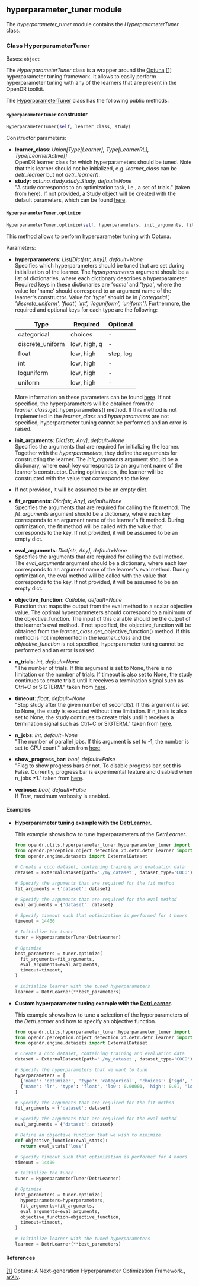 ## hyperparameter_tuner module

The *hyperparameter_tuner* module contains the *HyperparameterTuner* class.

### Class HyperparameterTuner
Bases: `object`

The *HyperparameterTuner* class is a wrapper around the [Optuna](https://optuna.org/) [[1]](#optuna-paper) hyperparameter tuning framework.
It allows to easily perform hyperparameter tuning with any of the learners that are present in the OpenDR toolkit.

The [HyperparameterTuner](../../src/opendr/utils/hyperparameter_tuner/hyperparameter_tuner.py) class has the
following public methods:

#### `HyperparameterTuner` constructor
```python
HyperparameterTuner(self, learner_class, study)
```

Constructor parameters:
- **learner_class**: *Union[Type[Learner], Type[LearnerRL], Type[LearnerActive]]*  
  OpenDR learner class for which hyperparameters should be tuned.
  Note that this learner should not be initialized, e.g. *learner_class* can be *detr_learner* but not *detr_learner()*.
- **study**: *optuna.study.study.Study, default=None*  
  "A study corresponds to an optimization task, i.e., a set of trials." (taken from [here](https://optuna.readthedocs.io/en/stable/reference/generated/optuna.study.Study.html#optuna.study.Study.)).
  If not provided, a Study object will be created with the default parameters, which can be found [here](https://optuna.readthedocs.io/en/stable/reference/generated/optuna.study.create_study.html#optuna.study.create_study).

#### `HyperparameterTuner.optimize`
```python
HyperparameterTuner.optimize(self, hyperparameters, init_arguments, fit_arguments, eval_arguments, objective_function, n_trials, timeout, n_jobs, show_progress_bar, verbose)
```

This method allows to perform hyperparameter tuning with Optuna.

Parameters:
- **hyperparameters**: *List[Dict[str, Any]], default=None*  
  Specifies which hyperparameters should be tuned that are set during initialization of the learner.
  The *hyperparameters* argument should be a list of dictionaries, where each dictionary describes a hyperparameter.
  Required keys in these dictionaries are *'name'* and *'type'*, where the value for 'name' should correspond to an
  argument name of the learner's constructor.
  Value for *'type'* should be in *['categorial', 'discrete_uniform', 'float', 'int', 'loguniform', 'uniform']*.
  Furthermore, the required  and optional keys for each type are the following:

    | **Type**               | **Required** | **Optional** |
    | ---------------------- | -------------| ------------ |
    | categorical            | choices      | -            |  
    | discrete_uniform       | low, high, q | -            |
    | float                  | low, high    | step, log    |
    | int                    | low, high    | -            |
    | loguniform             | low, high    | -            |
    | uniform                | low, high    | -            |

  More information on these parameters can be found [here](https://optuna.readthedocs.io/en/stable/reference/generated/optuna.trial.Trial.html#optuna.trial.Trial).
  If not specified, the hyperparameters will be obtained from the *learner_class*.get_hyperparameters() method.
  If this method is not implemented in the *learner_class* and *hyperparameters* are not specified, hyperparameter
  tuning cannot be performed and an error is raised.
- **init_arguments**: *Dict[str, Any], default=None*  
  Specifies the arguments that are required for initializing the learner.
  Together with the *hyperparameters*, they define the arguments for constructing the learner.
  The *init_arguments* argument should be a dictionary, where each key corresponds to an argument name of the learner's
  constructor.
  During optimization, the learner will be constructed with the value that corresponds to the key.
- If not provided, it will be assumed to be an empty dict.
- **fit_arguments**: *Dict[str, Any], default=None*  
  Specifies the arguments that are required for calling the fit method.
  The *fit_arguments* argument should be a dictionary, where each key corresponds to an argument name of the learner's
  fit method.
  During optimization, the fit method will be called with the value that corresponds to the key.
  If not provided, it will be assumed to be an empty dict.  
- **eval_arguments**: *Dict[str, Any], default=None*  
  Specifies the arguments that are required for calling the eval method.
  The *eval_arguments* argument should be a dictionary, where each key corresponds to an argument name of the learner's
  eval method.
  During optimization, the eval method will be called with the value that corresponds to the key.
  If not provided, it will be assumed to be an empty dict.  
- **objective_function**: *Callable, default=None*  
  Function that maps the output from the eval method to a scalar objective value.
  The optimal hyperparameters should correspond to a minimum of the objective_function.
  The input of this callable should be the output of the learner's eval method.
  If not specified, the objective_function will be obtained from the *learner_class*.get_objective_function() method.
  If this method is not implemented in the *learner_class* and the *objective_function* is not specified, hyperparameter
  tuning cannot be performed and an error is raised.
- **n_trials**: *int, default=None*  
  "The number of trials. If this argument is set to None, there is no limitation on the number of trials.
  If timeout is also set to None, the study continues to create trials until it receives a termination signal such as
  Ctrl+C or SIGTERM." taken from [here](https://optuna.readthedocs.io/en/stable/reference/generated/optuna.study.Study.html#optuna.study.Study.optimize).
- **timeout**: *float, default=None*  
  "Stop study after the given number of second(s).
  If this argument is set to None, the study is executed without time limitation.
  If n_trials is also set to None, the study continues to create trials until it receives a termination signal such as
  Ctrl+C or SIGTERM." taken from [here](https://optuna.readthedocs.io/en/stable/reference/generated/optuna.study.Study.html#optuna.study.Study.optimize).
- **n_jobs**: *int, default=None*  
  "The number of parallel jobs. If this argument is set to -1, the number is set to CPU count." taken from [here](https://optuna.readthedocs.io/en/stable/reference/generated/optuna.study.Study.html#optuna.study.Study.optimize).
- **show_progress_bar**: *bool, default=False*  
  "Flag to show progress bars or not. To disable progress bar, set this False.
  Currently, progress bar is experimental feature and disabled when n_jobs ≠1." taken from [here](https://optuna.readthedocs.io/en/stable/reference/generated/optuna.study.Study.html#optuna.study.Study.optimize).
- **verbose**: *bool, default=False*  
  If *True*, maximum verbosity is enabled.

#### Examples

* **Hyperparameter tuning example with the [DetrLearner](detr.md).**

  This example shows how to tune hyperparameters of the *DetrLearner*.

  ```python
  from opendr.utils.hyperparameter_tuner.hyperparameter_tuner import HyperparameterTuner
  from opendr.perception.object_detection_2d.detr.detr_learner import DetrLearner
  from opendr.engine.datasets import ExternalDataset

  # Create a coco dataset, containing training and evaluation data
  dataset = ExternalDataset(path='./my_dataset', dataset_type='COCO')

  # Specify the arguments that are required for the fit method
  fit_arguments = {'dataset': dataset}

  # Specify the arguments that are required for the eval method
  eval_arguments = {'dataset': dataset}

  # Specify timeout such that optimization is performed for 4 hours
  timeout = 14400

  # Initialize the tuner
  tuner = HyperparameterTuner(DetrLearner)

  # Optimize
  best_parameters = tuner.optimize(
    fit_arguments=fit_arguments,
    eval_arguments=eval_arguments,
    timeout=timeout,
  )

  # Initialize learner with the tuned hyperparameters
  learner = DetrLearner(**best_parameters)
  ```


* **Custom hyperparameter tuning example with the [DetrLearner](detr.md).**

  This example shows how to tune a selection of the hyperparameters of the *DetrLearner* and
  how to specify an objective function.

  ```python
  from opendr.utils.hyperparameter_tuner.hyperparameter_tuner import HyperparameterTuner
  from opendr.perception.object_detection_2d.detr.detr_learner import DetrLearner
  from opendr.engine.datasets import ExternalDataset

  # Create a coco dataset, containing training and evaluation data
  dataset = ExternalDataset(path='./my_dataset', dataset_type='COCO')

  # Specify the hyperparameters that we want to tune
  hyperparameters = [
    {'name': 'optimizer', 'type': 'categorical', 'choices': ['sgd', 'adam']},
    {'name': 'lr', 'type': 'float', 'low': 0.00001, 'high': 0.01, 'log': True},
  ]

  # Specify the arguments that are required for the fit method
  fit_arguments = {'dataset': dataset}

  # Specify the arguments that are required for the eval method
  eval_arguments = {'dataset': dataset}

  # Define an objective function that we wish to minimize
  def objective_function(eval_stats):
    return eval_stats['loss']

  # Specify timeout such that optimization is performed for 4 hours
  timeout = 14400

  # Initialize the tuner
  tuner = HyperparameterTuner(DetrLearner)

  # Optimize
  best_parameters = tuner.optimize(
    hyperparameters=hyperparameters,
    fit_arguments=fit_arguments,
    eval_arguments=eval_arguments,
    objective_function=objective_function,
    timeout=timeout,
  )

  # Initialize learner with the tuned hyperparameters
  learner = DetrLearner(**best_parameters)
  ```

#### References
<a name="optuna-paper" href="https://dl.acm.org/doi/10.1145/3292500.3330701">[1]</a>
Optuna: A Next-generation Hyperparameter Optimization Framework.,
[arXiv](https://arxiv.org/abs/1907.10902).  
